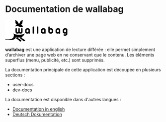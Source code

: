 Documentation de wallabag
=========================

![wallabag logo](../img/wallabag.png)

**wallabag** est une application de lecture différée : elle permet
simplement d’archiver une page web en ne conservant que le contenu. Les
éléments superflus (menu, publicité, etc.) sont supprimés.

La documentation principale de cette application est découpée en
plusieurs sections :

-   user-docs
-   dev-docs

La documentation est disponible dans d'autres langues :

-   [Documentation in english](http://doc.wallabag.org/en/master/)
-   [Deutsch Dokumentation](http://doc.wallabag.org/de/master/)

